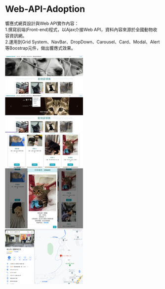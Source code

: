 # Web-API-Adoption  
響應式網頁設計與Web API實作內容：  
1.撰寫前端(Front-end)程式，以Ajax介接Web API，資料內容來源於全國動物收容資訊網。  
2.運用到Grid System、NavBar、DropDown、Carousel、Card、Modal、Alert等Boostrap元件，做出響應式效果。  

<img src="./img/demo1.png" width="50%" />  
  
<img src="./img/demo2.png" width="50%" />  
  
<img src="./img/demo3.png" width="50%" />  
  
<img src="./img/demo4.png" width="50%" />  
  
<img src="./img/demo5.png" width="50%" />  
